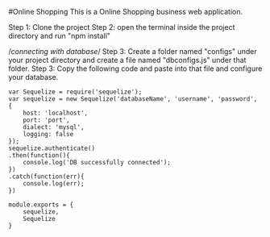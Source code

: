 #Online Shopping
This is a Online Shopping business web application.

Step 1: Clone the project
Step 2: open the terminal inside the project directory and run "npm install"

/*connecting with database*/
Step 3: Create a folder named "configs" under your project directory and create a file named "dbconfigs.js" under that folder.
Step 3: Copy the following code and paste into that file and configure your database.  

	var Sequelize = require('sequelize');
	var sequelize = new Sequelize('databaseName', 'username', 'password', {
	    host: 'localhost',
	    port: 'port',
	    dialect: 'mysql',
	    logging: false
	});
	sequelize.authenticate()
	.then(function(){
	    console.log('DB successfully connected');
	})
	.catch(function(err){
	    console.log(err);
	})

	module.exports = {
	    sequelize,
	    Sequelize
	}

